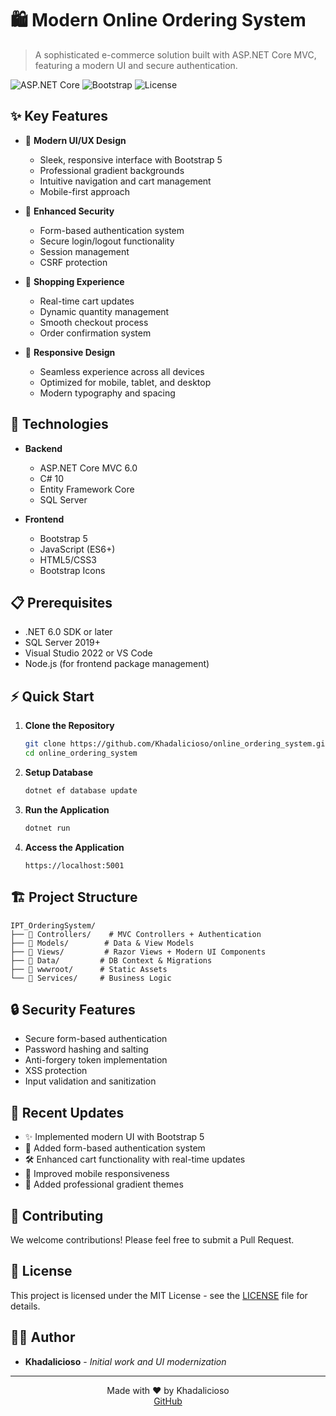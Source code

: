 # 🛍️ Modern Online Ordering System

> A sophisticated e-commerce solution built with ASP.NET Core MVC, featuring a modern UI and secure authentication.

![ASP.NET Core](https://img.shields.io/badge/ASP.NET%20Core-6.0-blue)
![Bootstrap](https://img.shields.io/badge/Bootstrap-5.0-purple)
![License](https://img.shields.io/badge/license-MIT-green)

## ✨ Key Features

- 🎨 **Modern UI/UX Design**
  - Sleek, responsive interface with Bootstrap 5
  - Professional gradient backgrounds
  - Intuitive navigation and cart management
  - Mobile-first approach

- 🔐 **Enhanced Security**
  - Form-based authentication system
  - Secure login/logout functionality
  - Session management
  - CSRF protection

- 🛒 **Shopping Experience**
  - Real-time cart updates
  - Dynamic quantity management
  - Smooth checkout process
  - Order confirmation system

- 📱 **Responsive Design**
  - Seamless experience across all devices
  - Optimized for mobile, tablet, and desktop
  - Modern typography and spacing

## 🚀 Technologies

- **Backend**
  - ASP.NET Core MVC 6.0
  - C# 10
  - Entity Framework Core
  - SQL Server

- **Frontend**
  - Bootstrap 5
  - JavaScript (ES6+)
  - HTML5/CSS3
  - Bootstrap Icons

## 📋 Prerequisites

- .NET 6.0 SDK or later
- SQL Server 2019+
- Visual Studio 2022 or VS Code
- Node.js (for frontend package management)

## ⚡ Quick Start

1. **Clone the Repository**
   ```bash
   git clone https://github.com/Khadalicioso/online_ordering_system.git
   cd online_ordering_system
   ```

2. **Setup Database**
   ```bash
   dotnet ef database update
   ```

3. **Run the Application**
   ```bash
   dotnet run
   ```

4. **Access the Application**
   ```
   https://localhost:5001
   ```

## 🏗️ Project Structure

```
IPT_OrderingSystem/
├── 📁 Controllers/    # MVC Controllers + Authentication
├── 📁 Models/        # Data & View Models
├── 📁 Views/         # Razor Views + Modern UI Components
├── 📁 Data/         # DB Context & Migrations
├── 📁 wwwroot/      # Static Assets
└── 📁 Services/     # Business Logic
```

## 🔒 Security Features

- Secure form-based authentication
- Password hashing and salting
- Anti-forgery token implementation
- XSS protection
- Input validation and sanitization

## 🎯 Recent Updates

- ✨ Implemented modern UI with Bootstrap 5
- 🔐 Added form-based authentication system
- 🛠️ Enhanced cart functionality with real-time updates
- 📱 Improved mobile responsiveness
- 🎨 Added professional gradient themes

## 🤝 Contributing

We welcome contributions! Please feel free to submit a Pull Request.

## 📝 License

This project is licensed under the MIT License - see the [LICENSE](LICENSE) file for details.

## 👨‍💻 Author

- **Khadalicioso** - *Initial work and UI modernization*

---

<p align="center">
  Made with ❤️ by Khadalicioso
  <br>
  <a href="https://github.com/Khadalicioso">GitHub</a>
</p>
